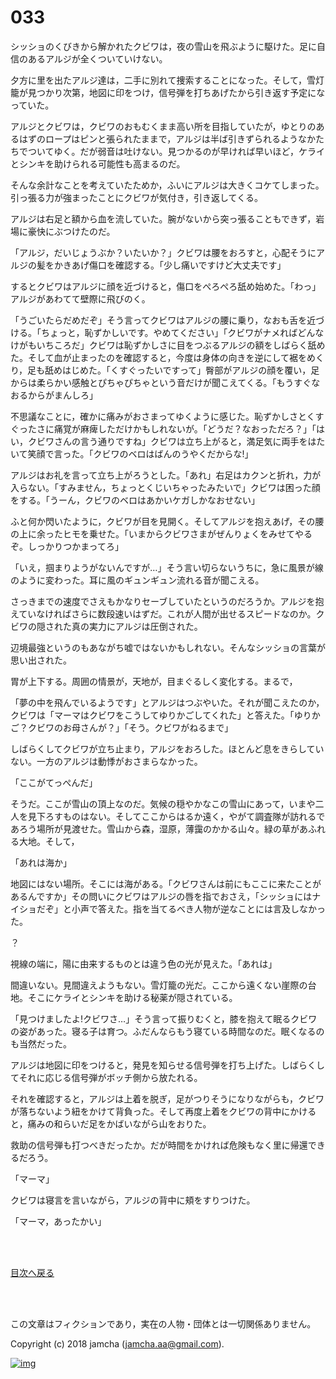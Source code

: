 

# 033

シッショのくびきから解かれたクビワは，夜の雪山を飛ぶように駆けた。足に自信のあるアルジが全くついていけない。  

夕方に里を出たアルジ達は，二手に別れて捜索することになった。そして，雪灯籠が見つかり次第，地図に印をつけ，信号弾を打ちあげたから引き返す予定になっていた。  

アルジとクビワは，クビワのおもむくまま高い所を目指していたが，ゆとりのあるはずのロープはピンと張られたままで，アルジは半ば引きずられるようなかたちでついてゆく。だが弱音は吐けない。見つかるのが早ければ早いほど，ケライとシンキを助けられる可能性も高まるのだ。  

そんな余計なことを考えていたためか，ふいにアルジは大きくコケてしまった。引っ張る力が強まったことにクビワが気付き，引き返してくる。  

アルジは右足と額から血を流していた。腕がないから突っ張ることもできず，岩場に豪快にぶつけたのだ。  

「アルジ，だいじょうぶか？いたいか？」クビワは腰をおろすと，心配そうにアルジの髪をかきあげ傷口を確認する。「少し痛いですけど大丈夫です」  

するとクビワはアルジに顔を近づけると，傷口をぺろぺろ舐め始めた。「わっ」アルジがあわてて壁際に飛びのく。  

「うごいたらだめだぞ」そう言ってクビワはアルジの腰に乗り，なおも舌を近づける。「ちょっと，恥ずかしいです。やめてください」「クビワがナメればどんなけがもいちころだ」クビワは恥ずかしさに目をつぶるアルジの額をしばらく舐めた。そして血が止まったのを確認すると，今度は身体の向きを逆にして裾をめくり，足も舐めはじめた。「くすぐったいですって」臀部がアルジの顔を覆い，足からは柔らかい感触とぴちゃぴちゃという音だけが聞こえてくる。「もうすぐなおるからがまんしろ」  

不思議なことに，確かに痛みがおさまってゆくように感じた。恥ずかしさとくすぐったさに痛覚が麻痺しただけかもしれないが。「どうだ？なおっただろ？」「はい，クビワさんの言う通りですね」クビワは立ち上がると，満足気に両手をはたいて笑顔で言った。「クビワのベロはばんのうやくだからな!」  

アルジはお礼を言って立ち上がろうとした。「あれ」右足はカクンと折れ，力が入らない。「すみません，ちょっとくじいちゃったみたいで」クビワは困った顔をする。「うーん，クビワのベロはあかいケガしかなおせない」  

ふと何か閃いたように，クビワが目を見開く。そしてアルジを抱えあげ，その腰の上に余ったヒモを乗せた。「いまからクビワさまがぜんりょくをみせてやるぞ。しっかりつかまってろ」  

「いえ，掴まりようがないんですが…」そう言い切らないうちに，急に風景が線のように変わった。耳に風のギュンギュン流れる音が聞こえる。  

さっきまでの速度でさえもかなりセーブしていたというのだろうか。アルジを抱えていなければさらに数段速いはずだ。これが人間が出せるスピードなのか。クビワの隠された真の実力にアルジは圧倒された。  

辺境最強というのもあながち嘘ではないかもしれない。そんなシッショの言葉が思い出された。  

胃が上下する。周囲の情景が，天地が，目まぐるしく変化する。まるで，  

「夢の中を飛んでいるようです」とアルジはつぶやいた。それが聞こえたのか，クビワは「マーマはクビワをこうしてゆりかごしてくれた」と答えた。「ゆりかご？クビワのお母さんが？」「そう。クビワがねるまで」  

しばらくしてクビワが立ち止まり，アルジをおろした。ほとんど息をきらしていない。一方のアルジは動悸がおさまらなかった。  

「ここがてっぺんだ」  

そうだ。ここが雪山の頂上なのだ。気候の穏やかなこの雪山にあって，いまや二人を見下ろすものはない。そしてここからはるか遠く，やがて調査隊が訪れるであろう場所が見渡せた。雪山から森，湿原，薄靄のかかる山々。緑の草があふれる大地。そして，  

「あれは海か」  

地図にはない場所。そこには海がある。「クビワさんは前にもここに来たことがあるんですか」その問いにクビワはアルジの唇を指でおさえ，「シッショにはナイショだぞ」と小声で答えた。指を当てるべき人物が逆なことには言及しなかった。  

？  

視線の端に，陽に由来するものとは違う色の光が見えた。「あれは」  

間違いない。見間違えようもない。雪灯籠の光だ。ここから遠くない崖際の台地。そこにケライとシンキを助ける秘薬が隠されている。  

「見つけましたよ!クビワさ…」そう言って振りむくと，膝を抱えて眠るクビワの姿があった。寝る子は育つ。ふだんならもう寝ている時間なのだ。眠くなるのも当然だった。  

アルジは地図に印をつけると，発見を知らせる信号弾を打ち上げた。しばらくしてそれに応じる信号弾がボッチ側から放たれる。  

それを確認すると，アルジは上着を脱ぎ，足がつりそうになりながらも，クビワが落ちないよう紐をかけて背負った。そして再度上着をクビワの背中にかけると，痛みの和らいだ足をかばいながら山をおりた。  

救助の信号弾も打つべきだったか。だが時間をかければ危険もなく里に帰還できるだろう。  

「マーマ」  

クビワは寝言を言いながら，アルジの背中に頬をすりつけた。  

「マーマ，あったかい」  

<br>  
<br>  

[目次へ戻る](https://github.com/jamcha-aa/OblivionReports/blob/master/README.md)  

<br>  
<br>  

この文章はフィクションであり，実在の人物・団体とは一切関係ありません。  

Copyright (c) 2018 jamcha (jamcha.aa@gmail.com).  

[![img](http://i.creativecommons.org/l/by-nc-sa/4.0/88x31.png)](http://creativecommons.org/licenses/by-nc-sa/4.0/deed)  

